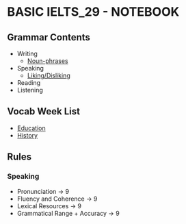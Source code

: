 # BASIC IELTS_29 - NOTEBOOK
## Grammar Contents
- Writing
  - [Noun-phrases](https://github.com/S-ROLL/notebook.language/blob/9f21879e01875872b59e5c4ac7faffe2dba21134/BASIC%20IELTS_29/Writing/noun_phrases.md)
- Speaking
  - [Liking/Disliking](https://github.com/S-ROLL/notebook.language/blob/main/BASIC%20IELTS_29/Speaking/Liking_Disliking.md)
- Reading
- Listening
## Vocab Week List
- [Education](https://github.com/S-ROLL/notebook.language/blob/main/BASIC%20IELTS_29/Vocab/Education.md)
- [History](https://github.com/S-ROLL/notebook.language/blob/main/BASIC%20IELTS_29/Vocab/History.md)
## Rules
### Speaking
- Pronunciation → 9
- Fluency and Coherence → 9
- Lexical Resources → 9
- Grammatical Range + Accuracy → 9
